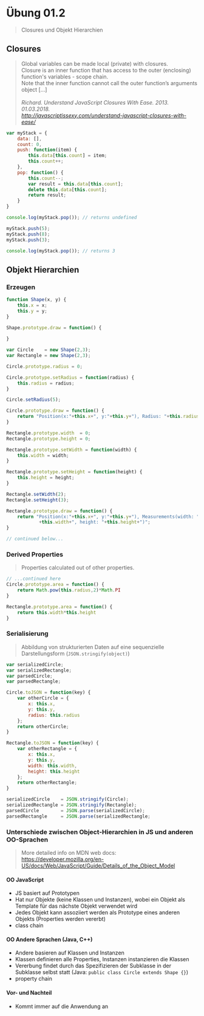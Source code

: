 # Übung 01.2
> Closures und Objekt Hierarchien

## Closures
> Global variables can be made local (private) with closures. <br> Closure is an inner function that has access to the outer (enclosing) function's variables - scope chain. <br>
> Note that the inner function cannot call the outer function’s arguments object [...]<br> <br>
> *Richard. Understand JavaScript Closures With Ease. 2013. 01.03.2018. <br> http://javascriptissexy.com/understand-javascript-closures-with-ease/*

```javascript
var myStack = {
    data: [],
    count: 0,
    push: function(item) {
        this.data[this.count] = item;
        this.count++;
    },
    pop: function() {
        this.count--;
        var result = this.data[this.count];
        delete this.data[this.count];
        return result;
    }
}

console.log(myStack.pop()); // returns undefined

myStack.push(5);
myStack.push(8);
myStack.push(3);

console.log(myStack.pop()); // returns 3
```

## Objekt Hierarchien

### Erzeugen
```javascript
function Shape(x, y) {
	this.x = x;
	this.y = y;
}

Shape.prototype.draw = function() {
	
}

var Circle    = new Shape(2,3);
var Rectangle = new Shape(2,3);

Circle.prototype.radius = 0;

Circle.prototype.setRadius = function(radius) {
	this.radius = radius;
}

Circle.setRadius(5);

Circle.prototype.draw = function() {
	return "Position(x:"+this.x+", y:"+this.y+"), Radius: "+this.radius;
}

Rectangle.prototype.width  = 0;
Rectangle.prototype.height = 0;

Rectangle.prototype.setWidth = function(width) {
	this.width = width;
}

Rectangle.prototype.setHeight = function(height) {
	this.height = height;
}

Rectangle.setWidth(2);
Rectangle.setHeight(3);

Rectangle.prototype.draw = function() {
	return "Position(x:"+this.x+", y:"+this.y+"), Measurements(width: "
			+this.width+", height: "+this.height+")";
}

// continued below...
```

### Derived Properties
> Properties calculated out of other properties.

```javascript
// ...continued here
Circle.prototype.area = function() {
	return Math.pow(this.radius,2)*Math.PI
}

Rectangle.prototype.area = function() {
	return this.width*this.height
}
```

### Serialisierung
> Abbildung von strukturierten Daten auf eine sequenzielle Darstellungsform (`JSON.stringify(object)`)

```javascript
var serializedCircle;
var serializedRectangle;
var parsedCircle;
var parsedRectangle;

Circle.toJSON = function(key) {
	var otherCircle = {
		x: this.x,
		y: this.y,
		radius: this.radius
	};
	return otherCircle;
}

Rectangle.toJSON = function(key) {
	var otherRectangle = {
		x: this.x,
		y: this.y,
		width: this.width,
		height: this.height
	};
	return otherRectangle;
}

serializedCircle    = JSON.stringify(Circle);
serializedRectangle = JSON.stringify(Rectangle);
parsedCircle        = JSON.parse(serializedCircle);
parsedRectangle     = JSON.parse(serializedRectangle;
```

### Unterschiede zwischen Object-Hierarchien in JS und anderen OO-Sprachen

> More detailed info on MDN web docs: <br>
> https://developer.mozilla.org/en-US/docs/Web/JavaScript/Guide/Details_of_the_Object_Model

#### OO JavaScript
* JS basiert auf Prototypen
* Hat nur Objekte (keine Klassen und Instanzen), wobei ein Objekt als Template für das nächste Objekt verwendet wird
* Jedes Objekt kann assoziiert werden als Prototype eines anderen Objekts (Properties werden vererbt)
* class chain

#### OO Andere Sprachen (Java, C++)

* Andere basieren auf Klassen und Instanzen
* Klassen definieren alle Properties, Instanzen instanzieren die Klassen
* Vererbung findet durch das Spezifizieren der Subklasse in der Subklasse selbst statt (Java: `public class Circle extends Shape {}`)
* property chain

#### Vor- und Nachteil

* Kommt immer auf die Anwendung an